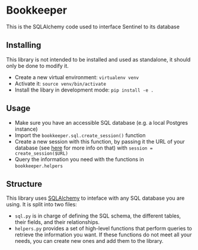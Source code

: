 # Bookkeeper

This is the SQLAlchemy code used to interface Sentinel to its database

## Installing

This library is not intended to be installed and used as standalone, it should only be done to modify it.

* Create a new virtual environment: `virtualenv venv`
* Activate it: `source venv/bin/activate`
* Install the libary in development mode: `pip install -e .`

## Usage

* Make sure you have an accessible SQL database (e.g. a local Postgres instance)
* Import the `bookkeeper.sql.create_session()` function
* Create a new session with this function, by passing it the URL of your database (see [here](https://docs.sqlalchemy.org/en/13/core/engines.html) for more info on that) with `session = create_session($URL)`
* Query the information you need with the functions in `bookkeeper.helpers`

## Structure

This library uses [SQLAlchemy](https://www.sqlalchemy.org/) to inteface with any SQL database you are using. It is split into two files:

* `sql.py` is in charge of defining the SQL schema, the different tables, their fields, and their relationships.
* `helpers.py` provides a set of high-level functions that perform queries to retrieve the information you want. If these functions do not meet all your needs, you can create new ones and add them to the library.